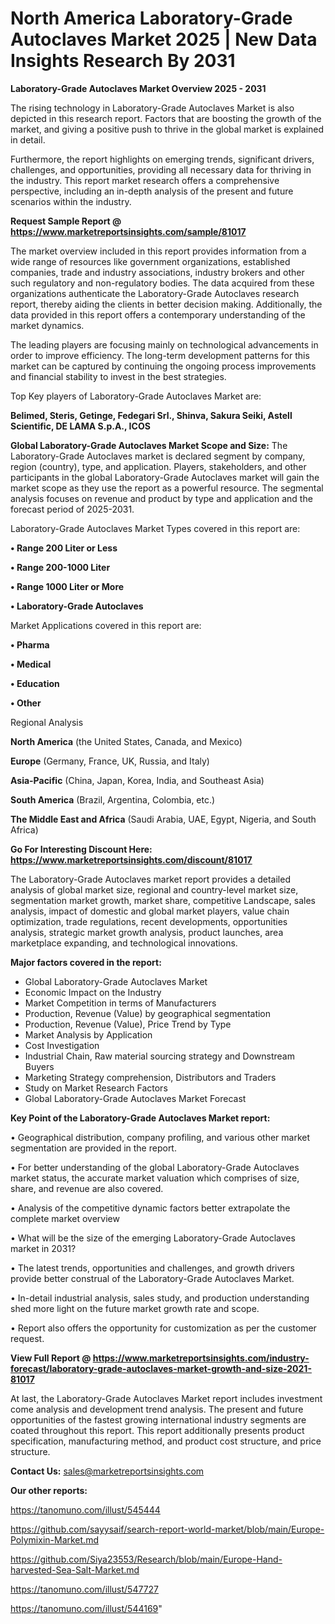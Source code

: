 # North America Laboratory-Grade Autoclaves Market 2025 | New Data Insights Research By 2031

<Strong> Laboratory-Grade Autoclaves Market Overview 2025 - 2031</strong>

The rising technology in Laboratory-Grade Autoclaves Market is also depicted in this research report. Factors that are boosting the growth of the market, and giving a positive push to thrive in the global market is explained in detail.

Furthermore, the report highlights on emerging trends, significant drivers, challenges, and opportunities, providing all necessary data for thriving in the industry. This report market research offers a comprehensive perspective, including an in-depth analysis of the present and future scenarios within the industry.

<strong>Request Sample Report @ <a href=https://www.marketreportsinsights.com/sample/81017>https://www.marketreportsinsights.com/sample/81017</a></strong>

The market overview included in this report provides information from a wide range of resources like government organizations, established companies, trade and industry associations, industry brokers and other such regulatory and non-regulatory bodies. The data acquired from these organizations authenticate the Laboratory-Grade Autoclaves research report, thereby aiding the clients in better decision making. Additionally, the data provided in this report offers a contemporary understanding of the market dynamics.

The leading players are focusing mainly on technological advancements in order to improve efficiency. The long-term development patterns for this market can be captured by continuing the ongoing process improvements and financial stability to invest in the best strategies.

Top Key players of Laboratory-Grade Autoclaves Market are:

<strong>Belimed, Steris, Getinge, Fedegari Srl., Shinva, Sakura Seiki, Astell Scientific, DE LAMA S.p.A., ICOS</strong>

<strong><b>Global Laboratory-Grade Autoclaves Market Scope and Size:</b></strong>
The Laboratory-Grade Autoclaves market is declared segment by company, region (country), type, and application. Players, stakeholders, and other participants in the global Laboratory-Grade Autoclaves market will gain the market scope as they use the report as a powerful resource. The segmental analysis focuses on revenue and product by type and application and the forecast period of 2025-2031.

Laboratory-Grade Autoclaves Market Types covered in this report are:

<strong>• Range 200 Liter or Less

• Range 200-1000 Liter

• Range 1000 Liter or More

• Laboratory-Grade Autoclaves</strong>

Market Applications covered in this report are:

<strong>• Pharma

• Medical

• Education

• Other</strong> 

Regional Analysis

<strong>North America</strong> (the United States, Canada, and Mexico)

<strong>Europe</strong> (Germany, France, UK, Russia, and Italy)

<strong>Asia-Pacific</strong> (China, Japan, Korea, India, and Southeast Asia)

<strong>South America</strong> (Brazil, Argentina, Colombia, etc.)

<strong>The Middle East and Africa</strong> (Saudi Arabia, UAE, Egypt, Nigeria, and South Africa)

<strong>Go For Interesting Discount Here: <a href=https://www.marketreportsinsights.com/discount/81017>https://www.marketreportsinsights.com/discount/81017</a></strong>

The Laboratory-Grade Autoclaves market report provides a detailed analysis of global market size, regional and country-level market size, segmentation market growth, market share, competitive Landscape, sales analysis, impact of domestic and global market players, value chain optimization, trade regulations, recent developments, opportunities analysis, strategic market growth analysis, product launches, area marketplace expanding, and technological innovations.

<strong><b>Major factors covered in the report:</b></strong>
<ul>
  <li>Global Laboratory-Grade Autoclaves Market </li>
  <li>Economic Impact on the Industry</li>
  <li>Market Competition in terms of Manufacturers</li>
  <li>Production, Revenue (Value) by geographical segmentation</li>
  <li>Production, Revenue (Value), Price Trend by Type</li>
  <li>Market Analysis by Application</li>
  <li>Cost Investigation</li>
  <li>Industrial Chain, Raw material sourcing strategy and Downstream Buyers</li>
  <li>Marketing Strategy comprehension, Distributors and Traders</li>
  <li>Study on Market Research Factors</li>
  <li>Global Laboratory-Grade Autoclaves Market Forecast</li>
</ul>

<strong><b>Key Point of the Laboratory-Grade Autoclaves Market report:</b></strong>

• Geographical distribution, company profiling, and various other market segmentation are provided in the report.

• For better understanding of the global Laboratory-Grade Autoclaves market status, the accurate market valuation which comprises of size, share, and revenue are also covered.

• Analysis of the competitive dynamic factors better extrapolate the complete market overview

• What will be the size of the emerging Laboratory-Grade Autoclaves market in 2031?

• The latest trends, opportunities and challenges, and growth drivers provide better construal of the Laboratory-Grade Autoclaves Market.

• In-detail industrial analysis, sales study, and production understanding shed more light on the future market growth rate and scope.

• Report also offers the opportunity for customization as per the customer request.

<strong><b>View Full Report @ <a href=https://www.marketreportsinsights.com/industry-forecast/laboratory-grade-autoclaves-market-growth-and-size-2021-81017>https://www.marketreportsinsights.com/industry-forecast/laboratory-grade-autoclaves-market-growth-and-size-2021-81017</a></b></strong>


At last, the Laboratory-Grade Autoclaves Market report includes investment come analysis and development trend analysis. The present and future opportunities of the fastest growing international industry segments are coated throughout this report. This report additionally presents product specification, manufacturing method, and product cost structure, and price structure.

<strong>Contact Us:</strong>
sales@marketreportsinsights.com

<strong>Our other reports:</strong>

<a href=https://tanomuno.com/illust/545444>https://tanomuno.com/illust/545444</a>

<a href=https://github.com/sayysaif/search-report-world-market/blob/main/Europe-Polymixin-Market.md>https://github.com/sayysaif/search-report-world-market/blob/main/Europe-Polymixin-Market.md</a>

<a href=https://github.com/Siya23553/Research/blob/main/Europe-Hand-harvested-Sea-Salt-Market.md>https://github.com/Siya23553/Research/blob/main/Europe-Hand-harvested-Sea-Salt-Market.md</a>

<a href=https://tanomuno.com/illust/547727>https://tanomuno.com/illust/547727</a>

<a href=https://tanomuno.com/illust/544169>https://tanomuno.com/illust/544169</a>"
